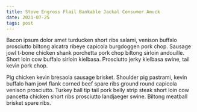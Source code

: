 ```yaml
---
title: Stove Engross Flail Bankable Jackal Consumer Amuck
date: 2021-07-25
tags: post
---
```


Bacon ipsum dolor amet turducken short ribs salami, venison buffalo prosciutto biltong alcatra ribeye capicola burgdoggen pork chop.  Sausage jowl t-bone chicken shank porchetta pork chop biltong sirloin andouille.  Short loin cow buffalo sirloin kielbasa.  Prosciutto jerky kielbasa swine, tail kevin pork chop.

Pig chicken kevin bresaola sausage brisket.  Shoulder pig pastrami, kevin buffalo ham jowl flank corned beef spare ribs ground round capicola venison prosciutto.  Turkey ball tip tail pork belly strip steak short loin cow pancetta chicken short ribs prosciutto landjaeger swine.  Biltong meatball brisket spare ribs.